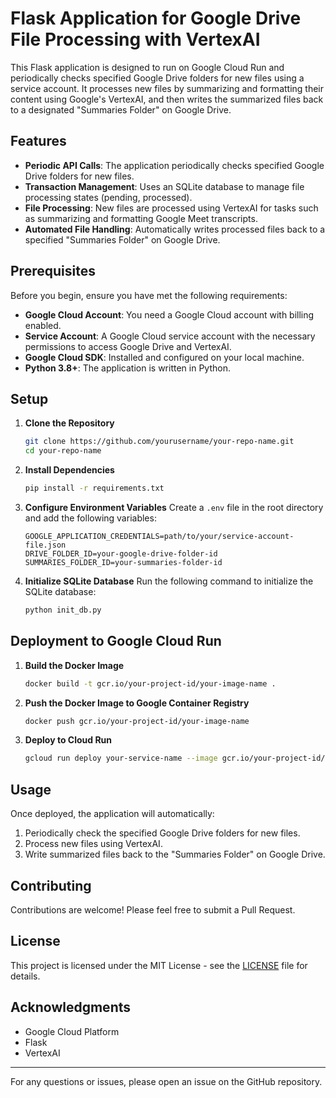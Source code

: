 # Flask Application for Google Drive File Processing with VertexAI

This Flask application is designed to run on Google Cloud Run and periodically checks specified Google Drive folders for new files using a service account. It processes new files by summarizing and formatting their content using Google's VertexAI, and then writes the summarized files back to a designated "Summaries Folder" on Google Drive.

## Features

- **Periodic API Calls**: The application periodically checks specified Google Drive folders for new files.
- **Transaction Management**: Uses an SQLite database to manage file processing states (pending, processed).
- **File Processing**: New files are processed using VertexAI for tasks such as summarizing and formatting Google Meet transcripts.
- **Automated File Handling**: Automatically writes processed files back to a specified "Summaries Folder" on Google Drive.

## Prerequisites

Before you begin, ensure you have met the following requirements:

- **Google Cloud Account**: You need a Google Cloud account with billing enabled.
- **Service Account**: A Google Cloud service account with the necessary permissions to access Google Drive and VertexAI.
- **Google Cloud SDK**: Installed and configured on your local machine.
- **Python 3.8+**: The application is written in Python.

## Setup

1. **Clone the Repository**
   ```bash
   git clone https://github.com/yourusername/your-repo-name.git
   cd your-repo-name
   ```

2. **Install Dependencies**
   ```bash
   pip install -r requirements.txt
   ```

3. **Configure Environment Variables**
   Create a `.env` file in the root directory and add the following variables:
   ```env
   GOOGLE_APPLICATION_CREDENTIALS=path/to/your/service-account-file.json
   DRIVE_FOLDER_ID=your-google-drive-folder-id
   SUMMARIES_FOLDER_ID=your-summaries-folder-id
   ```

4. **Initialize SQLite Database**
   Run the following command to initialize the SQLite database:
   ```bash
   python init_db.py
   ```

## Deployment to Google Cloud Run

1. **Build the Docker Image**
   ```bash
   docker build -t gcr.io/your-project-id/your-image-name .
   ```

2. **Push the Docker Image to Google Container Registry**
   ```bash
   docker push gcr.io/your-project-id/your-image-name
   ```

3. **Deploy to Cloud Run**
   ```bash
   gcloud run deploy your-service-name --image gcr.io/your-project-id/your-image-name --platform managed
   ```

## Usage

Once deployed, the application will automatically:

1. Periodically check the specified Google Drive folders for new files.
2. Process new files using VertexAI.
3. Write summarized files back to the "Summaries Folder" on Google Drive.

## Contributing

Contributions are welcome! Please feel free to submit a Pull Request.

## License

This project is licensed under the MIT License - see the [LICENSE](LICENSE) file for details.

## Acknowledgments

- Google Cloud Platform
- Flask
- VertexAI

---

For any questions or issues, please open an issue on the GitHub repository.